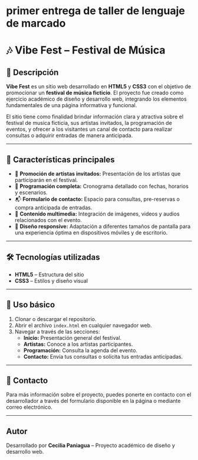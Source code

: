 # primer entrega de taller de lenguaje de marcado
# 🎶 Vibe Fest – Festival de Música  

## 📌 Descripción  
**Vibe Fest** es un sitio web desarrollado en **HTML5** y **CSS3** con el objetivo de promocionar un **festival de música ficticio**. El proyecto fue creado como ejercicio académico de diseño y desarrollo web, integrando los elementos fundamentales de una página informativa y funcional.  

El sitio tiene como finalidad brindar información clara y atractiva sobre el festival de musica ficticia, sus artistas invitados, la programación de eventos, y ofrecer a los visitantes un canal de contacto para realizar consultas o adquirir entradas de manera anticipada.  

---

## 🌟 Características principales  
- 🎤 **Promoción de artistas invitados:** Presentación de los artistas que participarán en el festival.  
- 📅 **Programación completa:** Cronograma detallado con fechas, horarios y escenarios.  
- 📬 **Formulario de contacto:** Espacio para consultas, pre-reservas o compra anticipada de entradas.  
- 📸 **Contenido multimedia:** Integración de imágenes, videos y audios relacionados con el evento.  
- 📱 **Diseño responsive:** Adaptación a diferentes tamaños de pantalla para una experiencia óptima en dispositivos móviles y de escritorio.  

---

## 🛠️ Tecnologías utilizadas  
- **HTML5** – Estructura del sitio  
- **CSS3** – Estilos y diseño visual  
 

---

## 🚀 Uso básico  
1. Clonar o descargar el repositorio.  
2. Abrir el archivo `index.html` en cualquier navegador web.  
3. Navegar a través de las secciones:  
   - **Inicio:** Presentación general del festival.  
   - **Artistas:** Conoce a los artistas participantes.  
   - **Programación:** Consulta la agenda del evento.  
   - **Contacto:** Envía tus consultas o solicita tus entradas anticipadas.  

---

## 📧 Contacto  
Para más información sobre el proyecto, puedes ponerte en contacto con el desarrollador a través del formulario disponible en la página o mediante correo electrónico.

---

## Autor  
Desarrollado por **Cecilia Paniagua** – Proyecto académico de diseño y desarrollo web.
